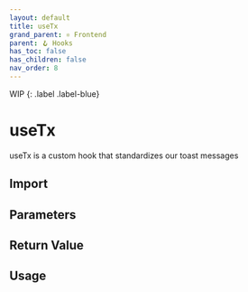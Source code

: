 ```yaml
---
layout: default
title: useTx
grand_parent: ⚛️ Frontend
parent: 🪝 Hooks
has_toc: false
has_children: false
nav_order: 8
---
```


WIP
{: .label .label-blue}
# useTx

useTx is a custom hook that standardizes our toast messages

## Import

## Parameters

## Return Value

## Usage